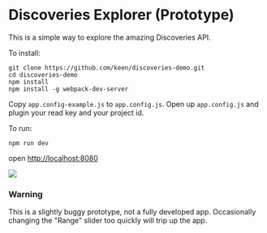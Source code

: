 Discoveries Explorer (Prototype)
========

This is a simple way to explore the amazing Discoveries API.

To install:
```shell
git clone https://github.com/keen/discoveries-demo.git
cd discoveries-demo
npm install
npm install -g webpack-dev-server
```

Copy `app.config-example.js` to `app.config.js`. Open up `app.config.js` and
plugin your read key and your project id.

To run:
```shell
npm run dev
```
open [http://localhost:8080](http://localhost:8080) 

![](https://github.com/keen/discoveries-explorer-prototype/blob/master/screen_shot.png?raw=true)

### Warning

This is a slightly buggy prototype, not a fully developed app.
Occasionally changing the "Range" slider too quickly will trip up the app.
